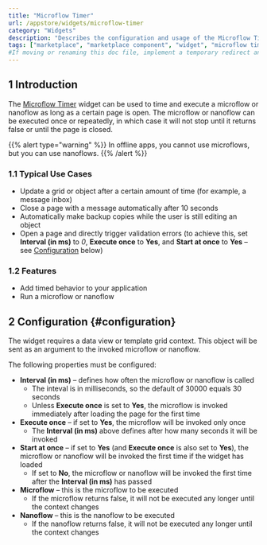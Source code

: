 ```yaml
---
title: "Microflow Timer"
url: /appstore/widgets/microflow-timer
category: "Widgets"
description: "Describes the configuration and usage of the Microflow Timer widget, which is available in the Mendix Marketplace."
tags: ["marketplace", "marketplace component", "widget", "microflow timer", "platform support"]
#If moving or renaming this doc file, implement a temporary redirect and let the respective team know they should update the URL in the product. See Mapping to Products for more details.
---
```


## 1 Introduction

The [Microflow Timer](https://marketplace.mendix.com/link/component/27/) widget can be used to time and execute a microflow or nanoflow as long as a certain page is open. The microflow or nanoflow can be executed once or repeatedly, in which case it will not stop until it returns false or until the page is closed. 

{{% alert type="warning" %}}
In offline apps, you cannot use microflows, but you can use nanoflows.
{{% /alert %}}

### 1.1 Typical Use Cases

* Update a grid or object after a certain amount of time (for example, a message inbox)
* Close a page with a message automatically after 10 seconds
* Automatically make backup copies while the user is still editing an object
* Open a page and directly trigger validation errors (to achieve this, set **Interval (in ms)** to *0*, **Execute once** to **Yes**, and **Start at once** to **Yes** – see [Configuration](#configuration) below)

### 1.2 Features

* Add timed behavior to your application
* Run a microflow or nanoflow

## 2 Configuration {#configuration}

The widget requires a data view or template grid context. This object will be sent as an argument to the invoked microflow or nanoflow.

The following properties must be configured:

* **Interval (in ms)** – defines how often the microflow or nanoflow is called
	* The inteval is in milliseconds, so the default of 30000 equals 30 seconds
	* Unless **Execute once** is set to **Yes**, the microflow is invoked immediately after loading the page for the first time
* **Execute once** – if set to **Yes**, the microflow will be invoked only once
	* The **Interval (in ms)** above defines after how many seconds it will be invoked
* **Start at once** – if set to **Yes** (and **Execute once** is also set to **Yes**), the microflow or nanoflow will be invoked the first time if the widget has loaded
	* If set to **No**, the microflow or nanoflow will be invoked the first time after the **Interval (in ms)** has passed
* **Microflow** – this is the microflow to be executed
	* If the microflow returns false, it will not be executed any longer until the context changes
* **Nanoflow** – this is the nanoflow to be executed
	* If the nanoflow returns false, it will not be executed any longer until the context changes
